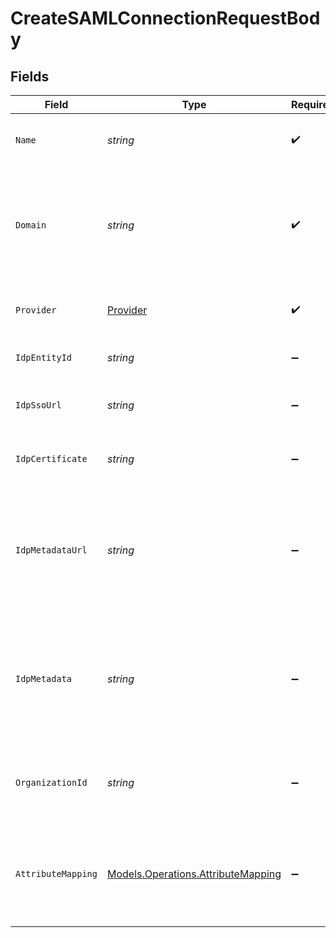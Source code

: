 # CreateSAMLConnectionRequestBody


## Fields

| Field                                                                                                                | Type                                                                                                                 | Required                                                                                                             | Description                                                                                                          | Example                                                                                                              |
| -------------------------------------------------------------------------------------------------------------------- | -------------------------------------------------------------------------------------------------------------------- | -------------------------------------------------------------------------------------------------------------------- | -------------------------------------------------------------------------------------------------------------------- | -------------------------------------------------------------------------------------------------------------------- |
| `Name`                                                                                                               | *string*                                                                                                             | :heavy_check_mark:                                                                                                   | The name to use as a label for this SAML Connection                                                                  | My SAML Connection                                                                                                   |
| `Domain`                                                                                                             | *string*                                                                                                             | :heavy_check_mark:                                                                                                   | The domain of your organization. Sign in flows using an email with this domain, will use this SAML Connection.       | example.org                                                                                                          |
| `Provider`                                                                                                           | [Provider](../../Models/Operations/Provider.md)                                                                      | :heavy_check_mark:                                                                                                   | The IdP provider of the connection.                                                                                  | saml_custom                                                                                                          |
| `IdpEntityId`                                                                                                        | *string*                                                                                                             | :heavy_minus_sign:                                                                                                   | The Entity ID as provided by the IdP                                                                                 | http://idp.example.org/                                                                                              |
| `IdpSsoUrl`                                                                                                          | *string*                                                                                                             | :heavy_minus_sign:                                                                                                   | The Single-Sign On URL as provided by the IdP                                                                        | http://idp.example.org/sso                                                                                           |
| `IdpCertificate`                                                                                                     | *string*                                                                                                             | :heavy_minus_sign:                                                                                                   | The X.509 certificate as provided by the IdP                                                                         | MIIDdzCCAl+gAwIBAgIJAKcyBaiiz+DT...                                                                                  |
| `IdpMetadataUrl`                                                                                                     | *string*                                                                                                             | :heavy_minus_sign:                                                                                                   | The URL which serves the IdP metadata. If present, it takes priority over the corresponding individual properties    | http://idp.example.org/metadata.xml                                                                                  |
| `IdpMetadata`                                                                                                        | *string*                                                                                                             | :heavy_minus_sign:                                                                                                   | The XML content of the IdP metadata file. If present, it takes priority over the corresponding individual properties | <EntityDescriptor ...                                                                                                |
| `OrganizationId`                                                                                                     | *string*                                                                                                             | :heavy_minus_sign:                                                                                                   | The ID of the organization to which users of this SAML Connection will be added                                      |                                                                                                                      |
| `AttributeMapping`                                                                                                   | [Models.Operations.AttributeMapping](../../Models/Operations/AttributeMapping.md)                                    | :heavy_minus_sign:                                                                                                   | Define the attribute name mapping between Identity Provider and Clerk's user properties                              |                                                                                                                      |